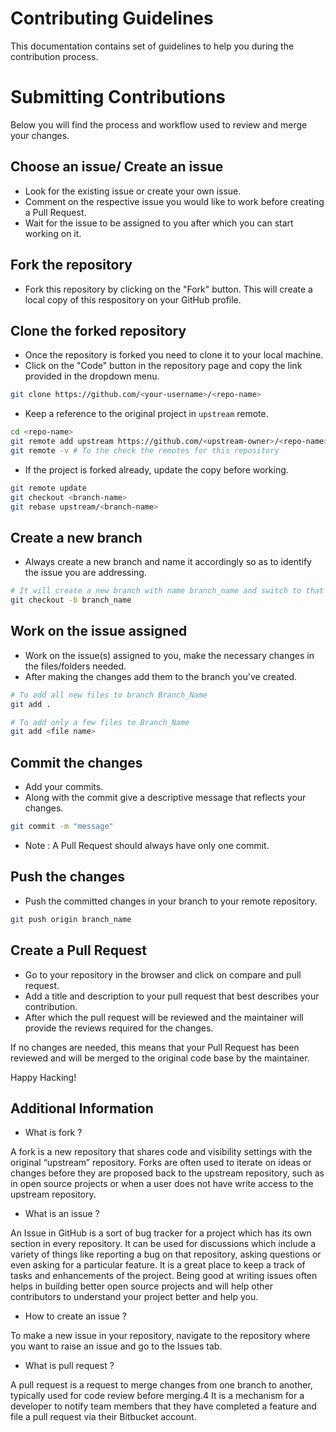 # Contributing Guidelines

This documentation contains set of guidelines to help you during the contribution process.

# Submitting Contributions

Below you will find the process and workflow used to review and merge your changes.

##  Choose an issue/ Create an issue

- Look for the existing issue or create your own issue.
- Comment on the respective issue you would like to work before creating a Pull Request.
- Wait for the issue to be assigned to you after which you can start working on it.

##  Fork the repository

- Fork this repository by clicking on the "Fork" button. This will create a local copy of this respository on your GitHub profile.

##  Clone the forked repository

- Once the repository is forked you need to clone it to your local machine.
- Click on the "Code" button in the repository page and copy the link provided in the dropdown menu.


```bash
git clone https://github.com/<your-username>/<repo-name>  
```

- Keep a reference to the original project in `upstream` remote.

```bash  
cd <repo-name>  
git remote add upstream https://github.com/<upstream-owner>/<repo-name>
git remote -v # To the check the remotes for this repository 
```  

- If the project is forked already, update the copy before working.

```bash
git remote update
git checkout <branch-name>
git rebase upstream/<branch-name>
``` 

##  Create a new branch

- Always create a new branch and name it accordingly so as to identify the issue you are addressing.

```bash
# It will create a new branch with name branch_name and switch to that branch 
git checkout -b branch_name
```
##  Work on the issue assigned

- Work on the issue(s) assigned to you, make the necessary changes in the files/folders needed.
- After making the changes add them to the branch you've created.

```bash  
# To add all new files to branch Branch_Name  
git add .  

# To add only a few files to Branch_Name
git add <file name>
```
##  Commit the changes

- Add your commits.
- Along with the commit give a descriptive message that reflects your changes.

```bash
git commit -m "message"  
```
- Note : A Pull Request should always have only one commit. 

##  Push the changes

- Push the committed changes in your branch to your remote repository.

```bash  
git push origin branch_name
```

##  Create a Pull Request

- Go to your repository in the browser and click on compare and pull request.
- Add a title and description to your pull request that best describes your contribution.
- After which the pull request will be reviewed and the maintainer will provide the reviews required for the changes.

If no changes are needed, this means that your Pull Request has been reviewed and will be merged to the original code base by the maintainer.

Happy Hacking!


## Additional Information 

- What is fork ?

A fork is a new repository that shares code and visibility settings with the original “upstream” repository. Forks are often used to iterate on ideas or changes before they are proposed back to the upstream repository, such as in open source projects or when a user does not have write access to the upstream repository.


- What is an issue ?

An Issue in GitHub is a sort of bug tracker for a project which has its own section in every repository. It can be used for discussions which include a variety of things like reporting a bug on that repository, asking questions or even asking for a particular feature. It is a great place to keep a track of tasks and enhancements of the project. Being good at writing issues often helps in building better open source projects and will help other contributors to understand your project better and help you.


- How to create an issue ?

To make a new issue in your repository, navigate to the repository where you want to raise an issue and go to the Issues tab.


- What is pull request ?

A pull request is a request to merge changes from one branch to another, typically used for code review before merging.4 It is a mechanism for a developer to notify team members that they have completed a feature and file a pull request via their Bitbucket account.